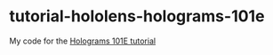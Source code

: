 # tutorial-hololens-holograms-101e
My code for the [Holograms 101E tutorial](https://developer.microsoft.com/en-us/windows/holographic/holograms_101e)
